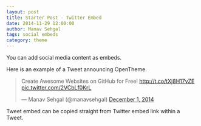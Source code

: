 ```yaml
---
layout: post
title: Starter Post - Twitter Embed
date: 2014-11-29 12:00:00
author: Manav Sehgal
tags: social embeds
category: theme
---
```


You can add social media content as embeds. 

Here is an example of a Tweet announcing OpenTheme.

<blockquote class="twitter-tweet" lang="en"><p>Create Awesome Websites on GitHub for Free! <a href="http://t.co/tXj8H17vZE">http://t.co/tXj8H17vZE</a> <a href="http://t.co/2VCbLf0KrL">pic.twitter.com/2VCbLf0KrL</a></p>&mdash; Manav Sehgal (@manavsehgal) <a href="https://twitter.com/manavsehgal/status/539376525720977410">December 1, 2014</a></blockquote>
<script async src="//platform.twitter.com/widgets.js" charset="utf-8"></script>

Tweet embed can be copied straight from Twitter embed link within a Tweet.
